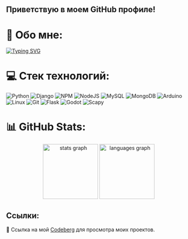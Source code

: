 ## Приветствую в моем GitHub профиле!

# 💫 Обо мне:
[![Typing SVG](https://readme-typing-svg.demolab.com?font=Fira+Code&size=30&pause=1000&color=339F95&width=435&lines=My+name%60s+Ktoto;I%60m+a+Developer)](https://git.io/typing-svg)

# 💻 Стек технологий:
![Python](https://img.shields.io/badge/python-3670A0?style=for-the-badge&logo=python&logoColor=ffdd54) ![Django](https://img.shields.io/badge/django-%23092E20.svg?style=for-the-badge&logo=django&logoColor=white) ![NPM](https://img.shields.io/badge/NPM-%23000000.svg?style=for-the-badge&logo=npm&logoColor=white) ![NodeJS](https://img.shields.io/badge/node.js-6DA55F?style=for-the-badge&logo=node.js&logoColor=white) ![MySQL](https://img.shields.io/badge/mysql-%2300f.svg?style=for-the-badge&logo=mysql&logoColor=white) ![MongoDB](https://img.shields.io/badge/MongoDB-%234ea94b.svg?style=for-the-badge&logo=mongodb&logoColor=white) ![Arduino](https://img.shields.io/badge/-Arduino-00979D?style=for-the-badge&logo=Arduino&logoColor=white) ![Linux](https://img.shields.io/static/v1?label=&message=Linux&color=black&style=for-the-badge&logo=Linux) ![Git](https://img.shields.io/badge/Git-grey?style=for-the-badge&logo=Git) ![Flask](https://img.shields.io/static/v1?label=&message=Flask&color=white&style=for-the-badge&logo=flask&logoColor=black) 
![Godot](https://img.shields.io/static/v1?label=&message=Godot&color=3588d8&style=for-the-badge&logo=Godot) ![Scapy](https://img.shields.io/static/v1?label=&message=Scapy&color=1f9e10&style=for-the-badge&logo=Scapy)

# 📊 GitHub Stats:
<div align="center">
  <img src="https://github-readme-stats.vercel.app/api?username=KtotoNekt&hide_title=false&hide_rank=false&show_icons=true&include_all_commits=true&count_private=true&disable_animations=false&theme=dracula&locale=en&hide_border=false" height="150" alt="stats graph"  />
  <img src="https://github-readme-stats.vercel.app/api/top-langs?username=KtotoNekt&locale=en&hide_title=false&layout=compact&card_width=320&langs_count=10&theme=dracula&hide_border=false" height="150" alt="languages graph"  />
</div>

## Ссылки:
🔗 Ссылка на мой [Codeberg](https://codeberg.org/Ktoto) для просмотра моих проектов.
